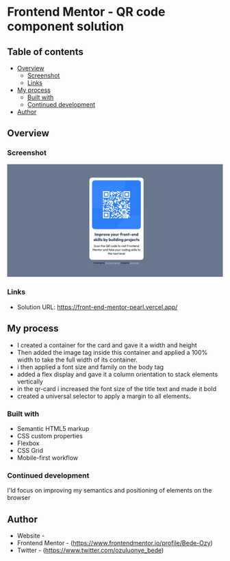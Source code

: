 # Frontend Mentor - QR code component solution

## Table of contents

- [Overview](#overview)
  - [Screenshot](#screenshot)
  - [Links](#links)
- [My process](#my-process)
  - [Built with](#built-with)
  - [Continued development](#continued-development)
- [Author](#author)

## Overview

### Screenshot

![](./images/challenge-screenshot.PNG)

### Links

- Solution URL: https://front-end-mentor-pearl.vercel.app/

## My process
- I created a container for the card and gave it a width and height
- Then added the image tag inside this container and applied a 100% width to take the full width of its container.
- i then applied a font size and family on the body tag
- added a flex display and gave it a column orientation to stack elements vertically
- in the qr-card i increased the font size of the title text and made it bold 
- created a universal selector to apply a margin to all elements.

### Built with

- Semantic HTML5 markup
- CSS custom properties
- Flexbox
- CSS Grid
- Mobile-first workflow

### Continued development

I'ld focus on improving my semantics and positioning of elements on the browser

## Author

- Website - 
- Frontend Mentor - (https://www.frontendmentor.io/profile/Bede-Ozy)
- Twitter - (https://www.twitter.com/ozuluonye_bede)
